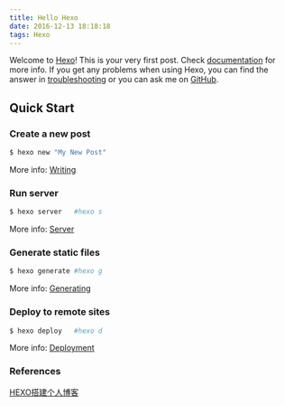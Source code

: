 ```yaml
---
title: Hello Hexo
date: 2016-12-13 18:18:18
tags: Hexo
---
```

Welcome to [Hexo](https://hexo.io/)! This is your very first post. Check [documentation](https://hexo.io/docs/) for more info. If you get any problems when using Hexo, you can find the answer in [troubleshooting](https://hexo.io/docs/troubleshooting.html) or you can ask me on [GitHub](https://github.com/hexojs/hexo/issues).

## Quick Start

### Create a new post

``` bash
$ hexo new "My New Post"
```

More info: [Writing](https://hexo.io/docs/writing.html)

### Run server

``` bash
$ hexo server   #hexo s
```

More info: [Server](https://hexo.io/docs/server.html)

### Generate static files

``` bash
$ hexo generate #hexo g
```

More info: [Generating](https://hexo.io/docs/generating.html)

### Deploy to remote sites

``` bash
$ hexo deploy   #hexo d
```

More info: [Deployment](https://hexo.io/docs/deployment.html)

### References
[HEXO搭建个人博客](http://baixin.io/2015/08/HEXO%E6%90%AD%E5%BB%BA%E4%B8%AA%E4%BA%BA%E5%8D%9A%E5%AE%A2/)
